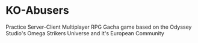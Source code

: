 # KO-Abusers
Practice Server-Client Multiplayer RPG Gacha game based on the Odyssey Studio's Omega Strikers Universe and it's European Community
